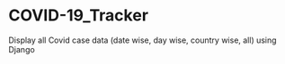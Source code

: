 # COVID-19_Tracker
Display all Covid case data (date wise, day wise, country wise, all) using Django
